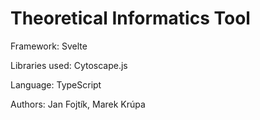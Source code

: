 # Theoretical Informatics Tool

Framework: Svelte

Libraries used: Cytoscape.js

Language: TypeScript



Authors: Jan Fojtík, Marek Krúpa

